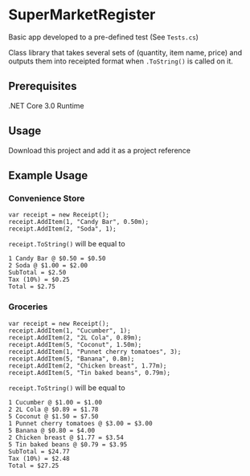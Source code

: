 # SuperMarketRegister
Basic app developed to a pre-defined test (See `Tests.cs`)  

Class library that takes several sets of (quantity, item name, price) and outputs them into receipted format when `.ToString()` is called on it.

## Prerequisites
.NET Core 3.0 Runtime

## Usage
Download this project and add it as a project reference


## Example Usage

### Convenience Store
```
var receipt = new Receipt();
receipt.AddItem(1, "Candy Bar", 0.50m);
receipt.AddItem(2, "Soda", 1);
```

`receipt.ToString()` will be equal to

```
1 Candy Bar @ $0.50 = $0.50
2 Soda @ $1.00 = $2.00
SubTotal = $2.50
Tax (10%) = $0.25
Total = $2.75
```

### Groceries
```
var receipt = new Receipt();
receipt.AddItem(1, "Cucumber", 1);
receipt.AddItem(2, "2L Cola", 0.89m);
receipt.AddItem(5, "Coconut", 1.50m);
receipt.AddItem(1, "Punnet cherry tomatoes", 3);
receipt.AddItem(5, "Banana", 0.8m);
receipt.AddItem(2, "Chicken breast", 1.77m);
receipt.AddItem(5, "Tin baked beans", 0.79m);
```

`receipt.ToString()` will be equal to

```
1 Cucumber @ $1.00 = $1.00
2 2L Cola @ $0.89 = $1.78
5 Coconut @ $1.50 = $7.50
1 Punnet cherry tomatoes @ $3.00 = $3.00
5 Banana @ $0.80 = $4.00
2 Chicken breast @ $1.77 = $3.54
5 Tin baked beans @ $0.79 = $3.95
SubTotal = $24.77
Tax (10%) = $2.48
Total = $27.25
```
